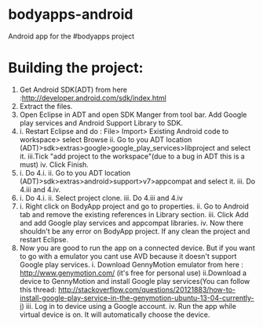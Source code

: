 bodyapps-android
================

Android app for the #bodyapps project

Building the project:
=====================
1. Get Android SDK(ADT) from here :http://developer.android.com/sdk/index.html
2. Extract the files.
3. Open Eclipse in ADT and open SDK Manger from tool bar. Add Google play services and Android Support Library to SDK.
4.	i.	Restart Eclipse and do : File> Import> Existing Android code to workspace> select Browse
	ii.	Go to you ADT location (ADT)>sdk>extras>google>google_play_services>libproject and select it.
	iii.Tick "add project to the workspace"(due to a bug in ADT this is a must)
	iv.	Click Finish.
5. 	i.	Do 4.i.
	ii.	Go to you ADT location (ADT)>sdk>extras>android>support>v7>appcompat and select it.
	iii. Do 4.iii and 4.iv.
6.	i.	Do 4.i.
	ii.	Select project clone.
	iii. Do 4.iii and 4.iv
7.	i. 	Right click on BodyApp project and go to properties.
	ii.	Go to Android tab and remove the existing references in Library section. 
	iii. Click Add and add Google play services and appcompat libraries.
	iv. Now there shouldn't be any error on BodyApp project. If any clean the project and restart Eclipse.
8. Now you are good to run the app on a connected device. 
	But if you want to go with a emulator you cant use AVD because it doesn't support Google play services.
		i. Download GennyMotion emulator from here : http://www.genymotion.com/ (it's free for personal use)
		ii.Download a device to GennyMotion and install Google play services(You can follow this thread: http://stackoverflow.com/questions/20121883/how-to-install-google-play-service-in-the-genymotion-ubuntu-13-04-currently-i)
		iii. Log in to device using a Google account.
		iv. Run the app while virtual device is on. It will automatically choose the device.